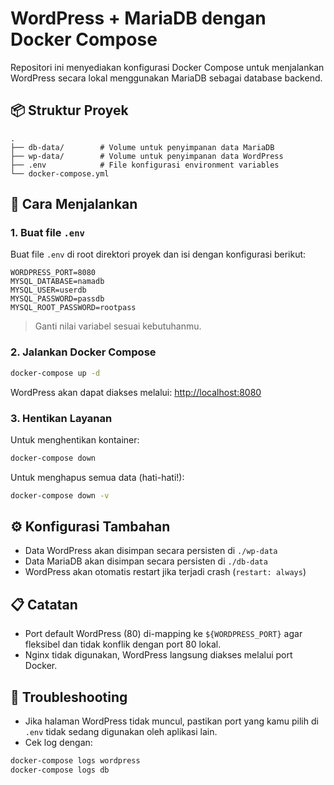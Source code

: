 # WordPress + MariaDB dengan Docker Compose

Repositori ini menyediakan konfigurasi Docker Compose untuk menjalankan WordPress secara lokal menggunakan MariaDB sebagai database backend.

## 📦 Struktur Proyek

```
.
├── db-data/        # Volume untuk penyimpanan data MariaDB
├── wp-data/        # Volume untuk penyimpanan data WordPress
├── .env            # File konfigurasi environment variables
└── docker-compose.yml
```

## 🚀 Cara Menjalankan

### 1. Buat file `.env`

Buat file `.env` di root direktori proyek dan isi dengan konfigurasi berikut:

```env
WORDPRESS_PORT=8080
MYSQL_DATABASE=namadb
MYSQL_USER=userdb
MYSQL_PASSWORD=passdb
MYSQL_ROOT_PASSWORD=rootpass
```

> Ganti nilai variabel sesuai kebutuhanmu.

### 2. Jalankan Docker Compose

```bash
docker-compose up -d
```

WordPress akan dapat diakses melalui: [http://localhost:8080](http://localhost:8080)

### 3. Hentikan Layanan

Untuk menghentikan kontainer:

```bash
docker-compose down
```

Untuk menghapus semua data (hati-hati!):

```bash
docker-compose down -v
```

## ⚙️ Konfigurasi Tambahan

- Data WordPress akan disimpan secara persisten di `./wp-data`
- Data MariaDB akan disimpan secara persisten di `./db-data`
- WordPress akan otomatis restart jika terjadi crash (`restart: always`)

## 📋 Catatan

- Port default WordPress (80) di-mapping ke `${WORDPRESS_PORT}` agar fleksibel dan tidak konflik dengan port 80 lokal.
- Nginx tidak digunakan, WordPress langsung diakses melalui port Docker.

## 🧼 Troubleshooting

- Jika halaman WordPress tidak muncul, pastikan port yang kamu pilih di `.env` tidak sedang digunakan oleh aplikasi lain.
- Cek log dengan:

```bash
docker-compose logs wordpress
docker-compose logs db
```
